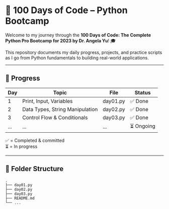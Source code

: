 # 🐍 100 Days of Code – Python Bootcamp

Welcome to my journey through the **100 Days of Code: The Complete Python Pro Bootcamp for 2023 by Dr. Angela Yu**! 🎓

This repository documents my daily progress, projects, and practice scripts as I go from Python fundamentals to building real-world applications.

---

## 📅 Progress

| Day | Topic                            | File       | Status     |
|-----|----------------------------------|------------|------------|
| 1   | Print, Input, Variables          | day01.py   | ✅ Done    |
| 2   | Data Types, String Manipulation  | day02.py   | ✅ Done    |
| 3   | Control Flow & Conditionals      | day03.py   | ✅ Done    |
| ... | ...                              | ...        | ⏳ Ongoing |

✅ = Completed & committed  
⏳ = In progress

---

## 📁 Folder Structure

```
.
├── day01.py
├── day02.py
├── day03.py
├── README.md
└── ...
```

